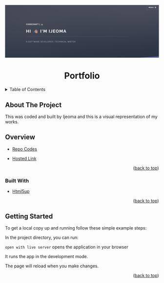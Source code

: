 <div id="top"></div>
<div align="center">
    <img src="./images/headstarter-portfolio.png" alt="portfolio">
</div>
<h1  align="center" > Portfolio</h1>
<!-- TABLE OF CONTENTS -->
<details>
  <summary>Table of Contents</summary>
  <ol>
    <li>
      <a href="#about-the-project">About The Project</a>
        <ul>
          <li><a href="#overview">Overview</a></li>
          <li><a href="#built-with">Built With</a></li>
          <li><a href="#getting-started">Getting Started</a></li>
        </ul>
    </li>      
  </ol>
</details>


## About The Project
This was coded and built by Ijeoma and this is a visual representation of my works.



## Overview

* [Repo Codes](https://github.com/ijayhub/portfolio-headstarter)


* [Hosted Link](https://ijayhub.github.io/portfolio-headstarter/)

<p align="right">(<a href="#top">back to top</a>)</p>

### Built With

* [Html5up](https://html5up.net/)

<p align="right">(<a href="#top">back to top</a>)</p>

## Getting Started
To get a local copy up and running follow these simple example steps:

In the project directory, you can run:

 `open with live server` opens the application in your browser

It runs the app in the development mode.

The page will reload when you make changes.


<p align="right">(<a href="#top">back to top</a>)</p>



